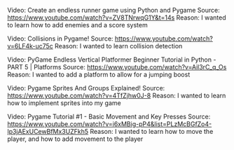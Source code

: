 Video: Create an endless runner game using Python and Pygame
Source: https://www.youtube.com/watch?v=ZV8TNrwqG1Y&t=14s
Reason: I wanted to learn how to add enemies and a score system

Video: Collisions in Pygame!
Source: https://www.youtube.com/watch?v=6LF4k-uc75c
Reason: I wanted to learn collision detection 

Video: PyGame Endless Vertical Platformer Beginner Tutorial in Python - PART 5 | Platforms
Source: https://www.youtube.com/watch?v=Ail3rC_q_Os
Reason: I wanted to add a platform to allow for a jumping boost

Video: Pygame Sprites And Groups Explained!
Source: https://www.youtube.com/watch?v=4TfZjhw0J-8
Reason: I wanted to learn how to implement sprites into my game

Video: Pygame Tutorial #1 - Basic Movement and Key Presses
Source: https://www.youtube.com/watch?v=i6xMBig-pP4&list=PLzMcBGfZo4-lp3jAExUCewBfMx3UZFkh5
Reason: I wanted to learn how to move the player, and how to add movement to the player
